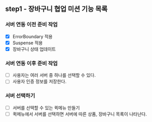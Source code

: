 ## step1 - 장바구니 협업 미션 기능 목록

### 서버 연동 이전 준비 작업

- [x] ErrorBoundary 적용
- [x] Suspense 적용
- [x] 장바구니 상태 업데이트

### 서버 연동 이후 준비 작업

- [ ] 사용자는 여러 서버 중 하나를 선택할 수 있다.
- [ ] 사용자 인증 정보를 저장한다.

### 서버 선택하기

- [ ] 서버를 선택할 수 있는 퀵메뉴 만들기
- [ ] 퀵메뉴에서 서버를 선택하면 서버에 따른 상품, 장바구니 목록이 나타난다.
